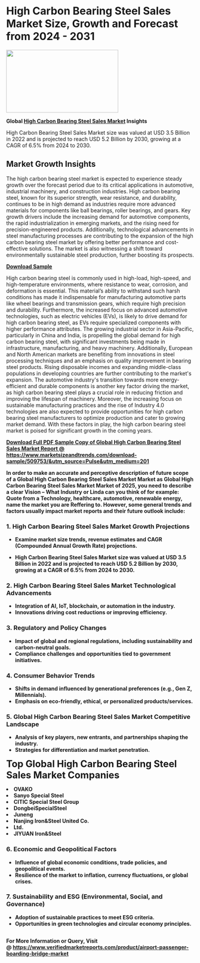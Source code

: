 <H1>High Carbon Bearing Steel Sales Market Size, Growth and Forecast from 2024 - 2031</H1><img class="aligncenter size-medium wp-image-584254" src="https://thirdeyenews.in/wp-content/uploads/2024/09/Global-Market-Research-300x168.jpeg" alt="" width="300" height="168" /><p><strong>Global&nbsp;<a href="https://www.marketsizeandtrends.com/download-sample/509753/&amp;utm_source=Pulse&amp;utm_medium=201">High Carbon Bearing Steel Sales Market</a> Insights</strong></p><p>High Carbon Bearing Steel Sales Market size was valued at USD 3.5 Billion in 2022 and is projected to reach USD 5.2 Billion by 2030, growing at a CAGR of 6.5% from 2024 to 2030.</p><p><h2>Market Growth Insights</h2> <p>The high carbon bearing steel market is expected to experience steady growth over the forecast period due to its critical applications in automotive, industrial machinery, and construction industries. High carbon bearing steel, known for its superior strength, wear resistance, and durability, continues to be in high demand as industries require more advanced materials for components like ball bearings, roller bearings, and gears. Key growth drivers include the increasing demand for automotive components, the rapid industrialization in emerging markets, and the rising need for precision-engineered products. Additionally, technological advancements in steel manufacturing processes are contributing to the expansion of the high carbon bearing steel market by offering better performance and cost-effective solutions. The market is also witnessing a shift toward environmentally sustainable steel production, further boosting its prospects.</p> <p><strong><a href="#">Download Sample</a></strong></p> <p>High carbon bearing steel is commonly used in high-load, high-speed, and high-temperature environments, where resistance to wear, corrosion, and deformation is essential. This material’s ability to withstand such harsh conditions has made it indispensable for manufacturing automotive parts like wheel bearings and transmission gears, which require high precision and durability. Furthermore, the increased focus on advanced automotive technologies, such as electric vehicles (EVs), is likely to drive demand for high carbon bearing steel, as EVs require specialized components with higher performance attributes. The growing industrial sector in Asia-Pacific, particularly in China and India, is propelling the global demand for high carbon bearing steel, with significant investments being made in infrastructure, manufacturing, and heavy machinery. Additionally, European and North American markets are benefiting from innovations in steel processing techniques and an emphasis on quality improvement in bearing steel products. Rising disposable incomes and expanding middle-class populations in developing countries are further contributing to the market's expansion. The automotive industry's transition towards more energy-efficient and durable components is another key factor driving the market, as high carbon bearing steel plays a crucial role in reducing friction and improving the lifespan of machinery. Moreover, the increasing focus on sustainable manufacturing practices and the rise of Industry 4.0 technologies are also expected to provide opportunities for high carbon bearing steel manufacturers to optimize production and cater to growing market demand. With these factors in play, the high carbon bearing steel market is poised for significant growth in the coming years.</p> <p><strong><a href="#"></p><p><span class=""><strong>Download Full PDF Sample Copy of Global High Carbon Bearing Steel Sales Market Report</strong> @ <a href="https://www.marketsizeandtrends.com/download-sample/509753/&amp;utm_source=Pulse&amp;utm_medium=201" target="_blank">https://www.marketsizeandtrends.com/download-sample/509753/&amp;utm_source=Pulse&amp;utm_medium=201</a></span></p><p>In order to make an accurate and perceptive description of future scope of a Global&nbsp;High Carbon Bearing Steel Sales Market Market as Global&nbsp;High Carbon Bearing Steel Sales Market Market of 2025, you need to describe a clear Vision &ndash; What Industry or Linda can you think of for example: Quote from a Technology, healthcare, automotive, renewable energy, name the market you are Reffering to. However, some general trends and factors usually impact market reports and their future outlook include:</p><h3>1.&nbsp;<strong>High Carbon Bearing Steel Sales Market Growth Projections</strong></h3><ul><li>Examine market size trends, revenue estimates and CAGR (Compounded Annual Growth Rate) projections.</li><li><p>High Carbon Bearing Steel Sales Market size was valued at USD 3.5 Billion in 2022 and is projected to reach USD 5.2 Billion by 2030, growing at a CAGR of 6.5% from 2024 to 2030.</p></li></ul><h3>2.&nbsp;<strong>High Carbon Bearing Steel Sales Market Technological Advancements</strong></h3><ul><li>Integration of AI, IoT, blockchain, or automation in the industry.</li><li>Innovations driving cost reductions or improving efficiency.</li></ul><h3>3.&nbsp;<strong>Regulatory and Policy Changes</strong></h3><ul><li>Impact of global and regional regulations, including sustainability and carbon-neutral goals.</li><li>Compliance challenges and opportunities tied to government initiatives.</li></ul><h3>4.&nbsp;<strong>Consumer Behavior Trends</strong></h3><ul><li>Shifts in demand influenced by generational preferences (e.g., Gen Z, Millennials).</li><li>Emphasis on eco-friendly, ethical, or personalized products/services.</li></ul><h3>5.&nbsp;<strong>Global High Carbon Bearing Steel Sales Market Competitive Landscape</strong></h3><ul><li>Analysis of key players, new entrants, and partnerships shaping the industry.</li><li>Strategies for differentiation and market penetration.</li></ul><p data-pm-slice="1 1 []"><span style="color: inherit; font-family: inherit; font-size: 25px;">Top Global High Carbon Bearing Steel Sales Market Companies</span></p><div class="" data-test-id=""><p><li>OVAKO</li><li> Sanyo Special Steel</li><li> CITIC Special Steel Group</li><li> DongbeiSpecialSteel</li><li> Juneng</li><li> Nanjing Iron&Steel United Co.</li><li>Ltd.</li><li> JIYUAN Iron&Steel</li></p></div><h3>6.&nbsp;<strong>Economic and Geopolitical Factors</strong></h3><ul><li>Influence of global economic conditions, trade policies, and geopolitical events.</li><li>Resilience of the market to inflation, currency fluctuations, or global crises.</li></ul><h3>7.&nbsp;<strong>Sustainability and ESG (Environmental, Social, and Governance)</strong></h3><ul><li>Adoption of sustainable practices to meet ESG criteria.</li><li>Opportunities in green technologies and circular economy principles.</li></ul><h2><strong style="font-size: 14px;">For More Information or Query, Visit @&nbsp;</strong><a style="background-color: #ffffff; font-size: 14px;" href="https://www.marketsizeandtrends.com/report/high-carbon-bearing-steel-sales-market/" target="_blank">https://www.verifiedmarketreports.com/product/airport-passenger-boarding-bridge-market</a></h2>
